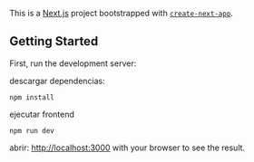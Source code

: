 This is a [Next.js](https://nextjs.org) project bootstrapped with [`create-next-app`](https://nextjs.org/docs/app/api-reference/cli/create-next-app).

## Getting Started

First, run the development server:

descargar dependencias:
````
npm install
````
ejecutar frontend
```
npm run dev

```

abrir: [http://localhost:3000](http://localhost:3000) with your browser to see the result.

